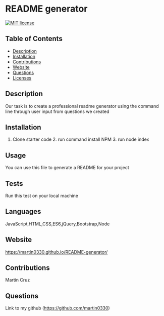 # README generator
  
  [![MIT license](https://img.shields.io/badge/License-MIT-blue.svg)](https://lbesson.mit-license.org/)
  
  ## Table of Contents
  - [Description](#description)
  - [Installation](#installation)
  - [Contributions](#contributions)
  - [Website](#website)
  - [Questions](#questions)
  - [Licenses](#licenses)

  ## Description
  Our task is to create a professional readme generator using the command line through user input from questions we created

  ## Installation
  1. Clone starter code 2. run command install NPM 3. run node index 

  ## Usage
  You can use this file to generate a README for your project

  ## Tests
  Run this test on your local machine

  ## Languages
  JavaScript,HTML,CSS,ES6,jQuery,Bootstrap,Node

  ## Website
  https://martin0330.github.io/README-generator/

  ## Contributions
  Martin Cruz

  ## Questions
  Link to my github (https://github.com/martin0330)
